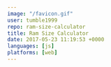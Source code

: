```yaml
---
image: "/favicon.gif"
user: tumble1999
repo: ram-size-calculator
title: Ram Size Calculator
date: 2017-05-23 11:19:53 +0000
languages: [js]
platforms: [web]
---
```

